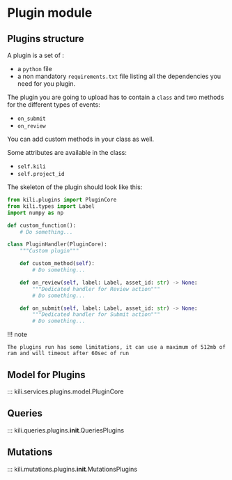 # Plugin module

## Plugins structure

A plugin is a set of :

- a `python` file
- a non mandatory `requirements.txt` file listing all the dependencies you need for you plugin.

The plugin you are going to upload has to contain a `class` and two methods for the different types of events:

- `on_submit`
- `on_review`

You can add custom methods in your class as well.

Some attributes are available in the class:

- `self.kili`
- `self.project_id`

The skeleton of the plugin should look like this:

```python
from kili.plugins import PluginCore
from kili.types import Label
import numpy as np

def custom_function():
    # Do something...

class PluginHandler(PluginCore):
    """Custom plugin"""

    def custom_method(self):
        # Do something...

    def on_review(self, label: Label, asset_id: str) -> None:
        """Dedicated handler for Review action"""
        # Do something...

    def on_submit(self, label: Label, asset_id: str) -> None:
        """Dedicated handler for Submit action"""
        # Do something...
```

!!! note

    The plugins run has some limitations, it can use a maximum of 512mb of ram and will timeout after 60sec of run

## Model for Plugins

::: kili.services.plugins.model.PluginCore

## Queries

::: kili.queries.plugins.**init**.QueriesPlugins

## Mutations

::: kili.mutations.plugins.**init**.MutationsPlugins
